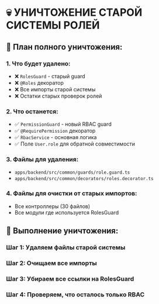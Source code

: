# 💀 УНИЧТОЖЕНИЕ СТАРОЙ СИСТЕМЫ РОЛЕЙ

## 🎯 **План полного уничтожения:**

### 1. **Что будет удалено:**
- ❌ `RolesGuard` - старый guard
- ❌ `@Roles` декоратор 
- ❌ Все импорты старой системы
- ❌ Остатки старых проверок ролей

### 2. **Что останется:**
- ✅ `PermissionGuard` - новый RBAC guard
- ✅ `@RequirePermission` декоратор
- ✅ `RbacService` - основная логика
- ✅ Поле `User.role` для обратной совместимости

### 3. **Файлы для удаления:**
- `apps/backend/src/common/guards/role.guard.ts`
- `apps/backend/src/common/decorators/roles.decorator.ts`

### 4. **Файлы для очистки от старых импортов:**
- Все контроллеры (30 файлов)
- Все модули где используется RolesGuard

## 🚀 **Выполнение уничтожения:**

### Шаг 1: Удаляем файлы старой системы
### Шаг 2: Очищаем все импорты 
### Шаг 3: Убираем все ссылки на RolesGuard
### Шаг 4: Проверяем, что осталось только RBAC
